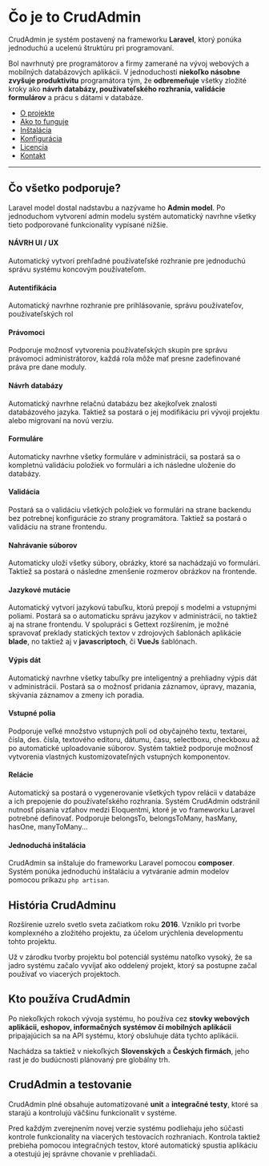 # Čo je to CrudAdmin

CrudAdmin je systém postavený na frameworku **Laravel**, ktorý ponúka jednoduchú a ucelenú štruktúru pri programovaní.

Bol navrhnutý pre programátorov a firmy zamerané na vývoj webových a mobilných databázových aplikácii. V jednoduchosti **niekoľko násobne zvyšuje produktivitu** programátora tým, že **odbremeňuje** všetky zložité kroky ako **návrh databázy, použivateľského rozhrania, validácie formulárov** a prácu s dátami v databáze.

- [O projekte](https://docs.crudadmin.com/#/)
- [Ako to funguje](https://docs.crudadmin.com/#/how-it-works.md)
- [Inštalácia](https://docs.crudadmin.com/#/install.md)
- [Konfigurácia](https://docs.crudadmin.com/#/config.md)
- [Licencia](https://docs.crudadmin.com/#/license.md)
- [Kontakt](https://docs.crudadmin.com/#/contact.md)

---

## Čo všetko podporuje?

Laravel model dostal nadstavbu a nazývame ho **Admin model**. Po jednoduchom vytvorení admin modelu systém automatický navrhne všetky tieto podporované funkcionality vypísané nižšie.

#### NÁVRH UI / UX
Automatický vytvorí prehľadné používateľské rozhranie pre jednoduchú správu systému koncovým používateľom.

#### Autentifikácia
Automatický navrhne rozhranie pre prihlásovanie, správu používateľov, používateľských rol

#### Právomoci
Podporuje možnosť vytvorenia používateľských skupín pre správu právomoci administrátorov, každá rola môže mať presne zadefinované práva pre dane moduly.

#### Návrh databázy
Automatický navrhne relačnú databázu bez akejkoľvek znalosti databázového jazyka. Taktiež sa postará o jej modifikáciu pri vývoji projektu alebo migrovaní na novú verziu.

#### Formuláre
Automaticky navrhne všetky formuláre v administrácii, sa postará sa o kompletnú validáciu položiek vo formulári a ich následne uloženie do databázy.

#### Validácia
Postará sa o validáciu všetkých položiek vo formulári na strane backendu bez potrebnej konfigurácie zo strany programátora. Taktiež sa postará o validáciu na strane frontendu.

#### Nahrávanie súborov
Automaticky uloží všetky súbory, obrázky, ktoré sa nachádzajú vo formulári. Taktiež sa postará o následne zmenšenie rozmerov obrázkov na frontende.

#### Jazykové mutácie
Automatický vytvorí jazykovú tabuľku, ktorú prepojí s modelmi a vstupnými poliami. Postará sa o automaticku správu jazykov v administrácii, no taktiež aj na strane frontendu. V spolupráci s Gettext rozšírením, je možné spravovať preklady statických textov v zdrojových šablonách aplikácie **blade**, no taktiež aj v **javascriptoch**, či **VueJs** šablónach.

#### Výpis dát
Automatický navrhne všetky tabuľky pre inteligentný a prehliadny výpis dát v administrácii. Postará sa o možnosť pridania záznamov, úpravy, mazania, skývania záznamov a zmeny ich poradia.

#### Vstupné polia
Podporuje veľké množstvo vstupných polí od obyčajného textu, textarei, čísla, des. čísla, textového editoru, dátumu, času, selectboxu, checkboxu až po automatické uploadovanie súborov. Systém taktiež podporuje možnosť vytvorenia vlastných kustomizovateľných vstupných komponentov.

#### Relácie
Automatický sa postará o vygenerovanie všetkých typov relácii v databáze a ich prepojenie do používateľského rozhrania. Systém CrudAdmin odstránil nutnosť písania vzťahov medzi Eloquentmi, ktoré je vo frameworku Laravel potrebné definovať. Podporuje belongsTo, belongsToMany, hasMany, hasOne, manyToMany...

#### Jednoduchá inštalácia
CrudAdmin sa inštaluje do frameworku Laravel pomocou **composer**. Systém ponúka jednoduchú inštaláciu a vytváranie admin modelov pomocou príkazu `php artisan`.

## História CrudAdminu

Rozšírenie uzrelo svetlo sveta začiatkom roku **2016**. Vzniklo pri tvorbe komplexného a zložitého projektu, za účelom urýchlenia developmentu tohto projektu.

Už v zárodku tvorby projektu bol potenciál systému natoľko vysoký, že sa jadro systému začalo vyvíjať ako oddelený projekt, ktorý  sa postupne začal používať vo viacerých projektoch.

## Kto používa CrudAdmin

Po niekoľkých rokoch vývoja systému, ho používa cez **stovky webových aplikácii, eshopov, informačných systémov či mobilných aplikácii** pripajajúcich sa na API systému, ktorý obsluhuje dáta tychto aplikácii.

Nachádza sa taktiež v niekoľkých **Slovenských** a **Českých firmách**, jeho rast je do budúcnosti plánovaný pre globálny trh.

## CrudAdmin a testovanie

CrudAdmin plné obsahuje automatizované **unit** a **integračné testy**, ktoré sa starajú a kontrolujú väčšinu funkcionalit v systéme.

Pred každým zverejnením novej verzie systému podliehaju jeho súčasti kontrole funkcionality na viacerých testovacích rozhraniach. Kontrola taktiež prebieha pomocou integračných testov, ktoré automatický spustia aplikáciu a otestujú jej správne chovanie v prehliadači.
